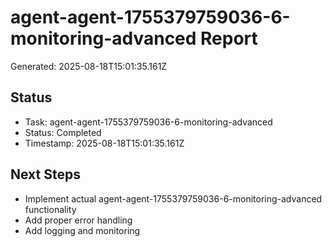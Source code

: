 # agent-agent-1755379759036-6-monitoring-advanced Report

Generated: 2025-08-18T15:01:35.161Z

## Status
- Task: agent-agent-1755379759036-6-monitoring-advanced
- Status: Completed
- Timestamp: 2025-08-18T15:01:35.161Z

## Next Steps
- Implement actual agent-agent-1755379759036-6-monitoring-advanced functionality
- Add proper error handling
- Add logging and monitoring

